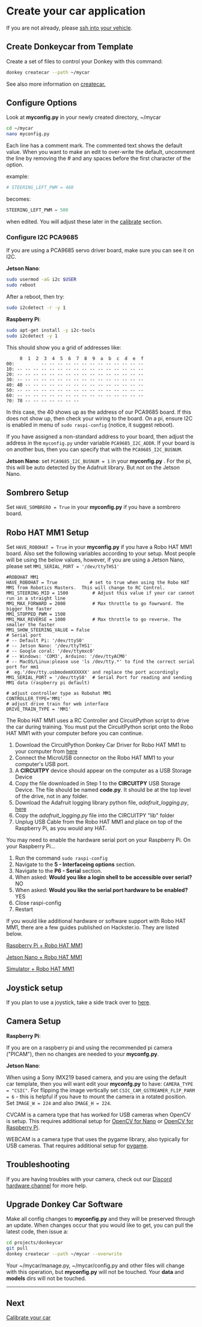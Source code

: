 # Create your car application

If you are not already, please [ssh into your vehicle](/guide/robot_sbc/setup_raspberry_pi/#step-5-connecting-to-the-pi).

## Create Donkeycar from Template

Create a set of files to control your Donkey with this command:

```bash
donkey createcar --path ~/mycar
```

See also more information on [createcar.](/utility/donkey/#create-car)

## Configure Options

Look at __myconfig.py__ in your newly created directory, ~/mycar
```bash
cd ~/mycar
nano myconfig.py
```

Each line has a comment mark. The commented text shows the default value. When you want to make an edit to over-write the default, uncomment the line by removing the # and any spaces before the first character of the option.

example:

```python
# STEERING_LEFT_PWM = 460
```

becomes:

```python
STEERING_LEFT_PWM = 500
```

when edited. You will adjust these later in the [calibrate](calibrate.md) section.

### Configure I2C PCA9685

If you are using a PCA9685 servo driver board, make sure you can see it on I2C.

**Jetson Nano**:

```bash
sudo usermod -aG i2c $USER
sudo reboot
```

After a reboot, then try:

```bash
sudo i2cdetect -r -y 1
```

**Raspberry Pi**:

```bash
sudo apt-get install -y i2c-tools
sudo i2cdetect -y 1
```

This should show you a grid of addresses like:

```text
     0  1  2  3  4  5  6  7  8  9  a  b  c  d  e  f
00:          -- -- -- -- -- -- -- -- -- -- -- -- --
10: -- -- -- -- -- -- -- -- -- -- -- -- -- -- -- --
20: -- -- -- -- -- -- -- -- -- -- -- -- -- -- -- --
30: -- -- -- -- -- -- -- -- -- -- -- -- -- -- -- --
40: 40 -- -- -- -- -- -- -- -- -- -- -- -- -- -- --
50: -- -- -- -- -- -- -- -- -- -- -- -- -- -- -- --
60: -- -- -- -- -- -- -- -- -- -- -- -- -- -- -- --
70: 70 -- -- -- -- -- -- --
```

In this case, the 40 shows up as the address of our PCA9685 board. If this does not show up, then check your wiring to the board. On a pi, ensure I2C is enabled in menu of ```sudo raspi-config``` (notice, it suggest reboot).

If you have assigned a non-standard address to your board, then adjust the address in the `myconfig.py` under variable `PCA9685_I2C_ADDR`. If your board is on another bus, then you can specify that with the `PCA9685_I2C_BUSNUM`.

**Jetson Nano**: set ```PCA9685_I2C_BUSNUM = 1``` in your __myconfig.py__ . For the pi, this will be auto detected by the Adafruit library. But not on the Jetson Nano.

## Sombrero Setup

Set ```HAVE_SOMBRERO = True``` in your __myconfig.py__ if you have a sombrero board.

## Robo HAT MM1 Setup

Set ```HAVE_ROBOHAT = True``` in your __myconfig.py__ if you have a Robo HAT MM1 board. Also set the following variables according to your setup.  Most people will be using the below values, however, if you are using a Jetson Nano, please set `MM1_SERIAL_PORT = '/dev/ttyTHS1'`


```python3
#ROBOHAT MM1
HAVE_ROBOHAT = True            # set to true when using the Robo HAT MM1 from Robotics Masters.  This will change to RC Control.
MM1_STEERING_MID = 1500         # Adjust this value if your car cannot run in a straight line
MM1_MAX_FORWARD = 2000          # Max throttle to go fowrward. The bigger the faster
MM1_STOPPED_PWM = 1500
MM1_MAX_REVERSE = 1000          # Max throttle to go reverse. The smaller the faster
MM1_SHOW_STEERING_VALUE = False
# Serial port 
# -- Default Pi: '/dev/ttyS0'
# -- Jetson Nano: '/dev/ttyTHS1'
# -- Google coral: '/dev/ttymxc0'
# -- Windows: 'COM3', Arduino: '/dev/ttyACM0'
# -- MacOS/Linux:please use 'ls /dev/tty.*' to find the correct serial port for mm1 
#  eg.'/dev/tty.usbmodemXXXXXX' and replace the port accordingly
MM1_SERIAL_PORT = '/dev/ttyS0'  # Serial Port for reading and sending MM1 data (raspberry pi default)

# adjust controller type as Robohat MM1
CONTROLLER_TYPE='MM1'
# adjust drive train for web interface
DRIVE_TRAIN_TYPE = 'MM1'
```

The Robo HAT MM1 uses a RC Controller and CircuitPython script to drive the car during training. You must put the CircuitPython script onto the Robo HAT MM1 with your computer before you can continue.

1.  Download the CircuitPython Donkey Car Driver for Robo HAT MM1 to your computer from [here](https://github.com/autorope/donkeycar/blob/dev/donkeycar/contrib/robohat/code.py)
2.  Connect the MicroUSB connector on the Robo HAT MM1 to your computer's USB port.
3.  A __CIRCUITPY__ device should appear on the computer as a USB Storage Device
4.  Copy the file downloaded in Step 1 to the __CIRCUITPY__ USB Storage Device.  The file should be named __code.py__. It should be at the top level of the drive, not in any folder.
5.  Download the Adafruit logging library python file, *adafruit_logging.py*, [here](https://github.com/adafruit/Adafruit_CircuitPython_Logging/blob/master/adafruit_logging.py)
6.  Copy the *adafruit_logging.py* file into the CIRCUITPY "lib" folder
7.  Unplug USB Cable from the Robo HAT MM1 and place on top of the Raspberry Pi, as you would any HAT.


You may need to enable the hardware serial port on your Raspberry Pi.  On your Raspberry Pi...

1.  Run the command ```sudo raspi-config```
2.  Navigate to the __5 - Interfaceing options__ section.
3.  Navigate to the __P6 - Serial__ section.
4.  When asked: __Would you like a login shell to be accessible over serial?__  NO
5.  When asked: __Would you like the serial port hardware to be enabled?__ YES
6.  Close raspi-config
7.  Restart


If you would like additional hardware or software support with Robo HAT MM1, there are a few guides published on Hackster.io.  They are listed below.

[Raspberry Pi + Robo HAT MM1](https://www.hackster.io/wallarug/autonomous-cars-with-robo-hat-mm1-8d0e65)

[Jetson Nano + Robo HAT MM1](https://www.hackster.io/wallarug/donkey-car-with-jetson-nano-robo-hat-mm1-e53e21)

[Simulator + Robo HAT MM1](https://www.hackster.io/wallarug/donkey-car-simulator-with-real-rc-controller-628e77)


## Joystick setup

If you plan to use a joystick, take a side track over to [here](/parts/controllers/#joystick-controller).

## Camera Setup

**Raspberry Pi**:

If you are on a raspberry pi and using the recommended pi camera ("PICAM"), then no changes are needed to your __myconfg.py__. 

**Jetson Nano**:

When using a Sony IMX219 based camera, and you are using the default car template, then you will want edit your __myconfg.py__ to have:
`CAMERA_TYPE = "CSIC"`.
For flipping the image vertically set `CSIC_CAM_GSTREAMER_FLIP_PARM = 6` - this is helpful if you have to mount the camera in a rotated position.
Set `IMAGE_W = 224` and also `IMAGE_H = 224`.

CVCAM is a camera type that has worked for USB cameras when OpenCV is setup. This requires additional setup for [OpenCV for Nano](/guide/robot_sbc/setup_jetson_nano/#step-4-install-opencv) or [OpenCV for Raspberry Pi](https://www.learnopencv.com/install-opencv-4-on-raspberry-pi/).

WEBCAM is a camera type that uses the pygame library, also typically for USB cameras. That requires additional setup for [pygame](https://www.pygame.org/wiki/GettingStarted).

## Troubleshooting

If you are having troubles with your camera, check out our [Discord hardware channel](https://discord.gg/zcyzK69S) for more help.

## Upgrade Donkey Car Software

Make all config changes to __myconfig.py__ and they will be preserved through an update. When changes occur that you would like to get, you can pull the latest code, then issue a:

```bash
cd projects/donkeycar
git pull
donkey createcar --path ~/mycar --overwrite
```

Your ~/mycar/manage.py, ~/mycar/config.py and other files will change with this operation, but __myconfig.py__ will not be touched. Your __data__ and __models__ dirs will not be touched.

-------

## Next 
[Calibrate your car](/guide/calibrate)
